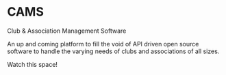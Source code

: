 # CAMS

Club & Association Management Software

An up and coming platform to fill the void of API driven open source software to handle the varying needs of clubs and associations of all sizes.

Watch this space!
